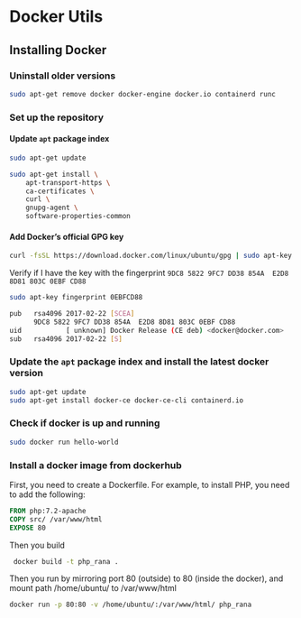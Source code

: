 # Docker Utils
## Installing Docker
### Uninstall older versions
```sh
sudo apt-get remove docker docker-engine docker.io containerd runc
````
### Set up the repository
#### Update ```apt``` package index
```sh
sudo apt-get update

sudo apt-get install \
    apt-transport-https \
    ca-certificates \
    curl \
    gnupg-agent \
    software-properties-common
```
#### Add Docker’s official GPG key
```sh
curl -fsSL https://download.docker.com/linux/ubuntu/gpg | sudo apt-key add -
```
Verify if I have the key with the fingerprint ```9DC8 5822 9FC7 DD38 854A  E2D8 8D81 803C 0EBF CD88```
```sh
sudo apt-key fingerprint 0EBFCD88

pub   rsa4096 2017-02-22 [SCEA]
      9DC8 5822 9FC7 DD38 854A  E2D8 8D81 803C 0EBF CD88
uid           [ unknown] Docker Release (CE deb) <docker@docker.com>
sub   rsa4096 2017-02-22 [S]
```
### Update the ```apt``` package index and install the latest docker version
```sh
sudo apt-get update
sudo apt-get install docker-ce docker-ce-cli containerd.io
```
### Check if docker is up and running
```sh
sudo docker run hello-world
```

### Install a docker image from dockerhub
First, you need to create a Dockerfile. For example, to install PHP, you need to add the following:
```Dockerfile
FROM php:7.2-apache
COPY src/ /var/www/html
EXPOSE 80
```
Then you build
```sh
 docker build -t php_rana .
 ```
 
 Then you run by mirroring port 80 (outside) to 80 (inside the docker), and mount path /home/ubuntu/ to /var/www/html
 ```sh
 docker run -p 80:80 -v /home/ubuntu/:/var/www/html/ php_rana
 ```
